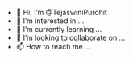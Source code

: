- 👋 Hi, I’m @TejaswiniPurohit
- 👀 I’m interested in ...
- 🌱 I’m currently learning ...
- 💞️ I’m looking to collaborate on ...
- 📫 How to reach me ...

<!---
TejaswiniPurohit/TejaswiniPurohit is a ✨ special ✨ repository because its `README.md` (this file) appears on your GitHub profile.
You can click the Preview link to take a look at your changes.

--->
